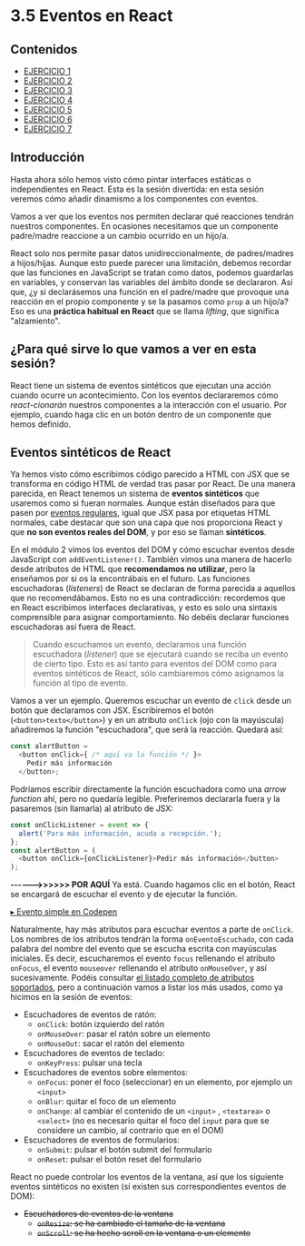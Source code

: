 # 3.5 Eventos en React

## Contenidos

* [EJERCICIO 1]()
* [EJERCICIO 2]()
* [EJERCICIO 3]()
* [EJERCICIO 4]()
* [EJERCICIO 5]()
* [EJERCICIO 6]()
* [EJERCICIO 7]()

## Introducción

Hasta ahora sólo hemos visto cómo pintar interfaces estáticas o independientes en React. Esta es la sesión divertida: en esta sesión veremos cómo añadir dinamismo a los componentes con eventos.

Vamos a ver que los eventos nos permiten declarar qué reacciones tendrán nuestros componentes. En ocasiones necesitamos que un componente padre/madre reaccione a un cambio ocurrido en un hijo/a.

React solo nos permite pasar datos unidireccionalmente, de padres/madres a hijos/hijas. Aunque esto puede parecer una limitación, debemos recordar que las funciones en JavaScript se tratan como datos, podemos guardarlas en variables, y conservan las variables del ámbito donde se declararon. Así que, ¿y si declarásemos una función en el padre/madre que provoque una reacción en el propio componente y se la pasamos como `prop` a un hijo/a? Eso es una **práctica habitual en React** que se llama _lifting_, que significa "alzamiento".

## ¿Para qué sirve lo que vamos a ver en esta sesión?

React tiene un sistema de eventos sintéticos que ejecutan una acción cuando ocurre un acontecimiento. Con los eventos declararemos cómo _react-cionarán_ nuestros componentes a la interacción con el usuario. Por ejemplo, cuando haga clic en un botón dentro de un componente que hemos definido.

## Eventos sintéticos de React

Ya hemos visto cómo escribimos código parecido a HTML con JSX que se transforma en código HTML de verdad tras pasar por React. De una manera parecida, en React tenemos un sistema de **eventos sintéticos** que usaremos como si fueran normales. Aunque están diseñados para que pasen por [eventos regulares](https://www.w3.org/TR/DOM-Level-3-Events/), igual que JSX pasa por etiquetas HTML normales, cabe destacar que son una capa que nos proporciona React y que **no son eventos reales del DOM**, y por eso se llaman **sintéticos**.

En el módulo 2 vimos los eventos del DOM y cómo escuchar eventos desde JavaScript con `addEventListener()`. También vimos una manera de hacerlo desde atributos de HTML que **recomendamos no utilizar**, pero la enseñamos por si os la encontrábais en el futuro. Las funciones escuchadoras \(_listeners_\) de React se declaran de forma parecida a aquellos que no recomendábamos. Esto no es una contradicción: recordemos que en React escribimos interfaces declarativas, y esto es solo una sintaxis comprensible para asignar comportamiento. No debéis declarar funciones escuchadoras así fuera de React.

> Cuando escuchamos un evento, declaramos una función escuchadora \(_listener_\) que se ejecutará cuando se reciba un evento de cierto tipo. Esto es así tanto para eventos del DOM como para eventos sintéticos de React, sólo cambiaremos cómo asignamos la función al tipo de evento.

Vamos a ver un ejemplo. Queremos escuchar un evento de `click` desde un botón que declaramos con JSX. Escribiremos el botón \(`<button>texto</button>`\) y en un atributo `onClick` \(ojo con la mayúscula\) añadiremos la función "escuchadora", que será la reacción. Quedará así:



```javascript
const alertButton =
  <button onClick={ /* aquí va la función */ }>
    Pedir más información
  </button>;
```

Podríamos escribir directamente la función escuchadora como una _arrow function_ ahí, pero no quedaría legible. Preferiremos declararla fuera y la pasaremos \(sin llamarla\) al atributo de JSX:

```javascript
const onClickListener = event => {
  alert('Para más información, acuda a recepción.');
};
const alertButton = (
  <button onClick={onClickListener}>Pedir más información</button>
);
```

**------&gt;&gt;&gt;&gt;&gt;&gt; POR AQUÍ** Ya está. Cuando hagamos clic en el botón, React se encargará de escuchar el evento y de ejecutar la función.

[▸ Evento simple en Codepen](https://codepen.io/adalab/pen/zppdVP?editors=0010)

Naturalmente, hay más atributos para escuchar eventos a parte de `onClick`. Los nombres de los atributos tendrán la forma `onEventoEscuchado`, con cada palabra del nombre del evento que se escucha escrita con mayúsculas iniciales. Es decir, escucharemos el evento `focus` rellenando el atributo `onFocus`, el evento `mouseover` rellenando el atributo `onMouseOver`, y así sucesivamente. Podéis consultar [el listado completo de atributos soportados](https://reactjs.org/docs/events.html#supported-events), pero a continuación vamos a listar los más usados, como ya hicimos en la sesión de eventos:

* Escuchadores de eventos de ratón:
  * `onClick`: botón izquierdo del ratón
  * `onMouseOver`: pasar el ratón sobre un elemento
  * `onMouseOut`: sacar el ratón del elemento
* Escuchadores de eventos de teclado:
  * `onKeyPress`: pulsar una tecla
* Escuchadores de eventos sobre elementos:
  * `onFocus`: poner el foco \(seleccionar\) en un elemento, por ejemplo un `<input>`
  * `onBlur`: quitar el foco de un elemento
  * `onChange`: al cambiar el contenido de un `<input>` , `<textarea>` o `<select>` \(no es necesario quitar el foco del `input` para que se considere un cambio, al contrario que en el DOM\)
* Escuchadores de eventos de formularios:
  * `onSubmit`: pulsar el botón submit del formulario
  * `onReset`: pulsar el botón reset del formulario

React no puede controlar los eventos de la ventana, así que los siguiente eventos sintéticos no existen \(sí existen sus correspondientes eventos de DOM\):

* ~~Escuchadores de eventos de la ventana~~
  * ~~`onResize`: se ha cambiado el tamaño de la ventana~~
  * ~~`onScroll`: se ha hecho scroll en la ventana o un elemento~~

